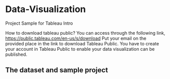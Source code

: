 # Data-Visualization
Project Sample for Tableau Intro

How to download tableau public?
You can access through the following link,
https://public.tableau.com/en-us/s/download
Put your email on the provided place in the link to download Tableau Public.
You have to create your account in Tableau Public to enable your data visualization can be published.

## The dataset and sample project


